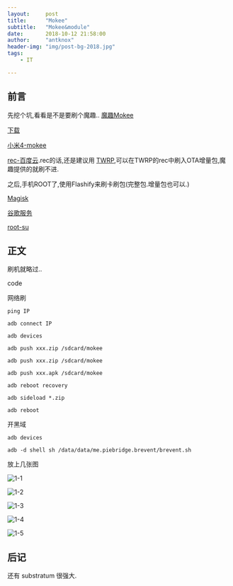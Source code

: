 ```yaml
---
layout:     post
title:      "Mokee"
subtitle:   "Mokee&module"
date:       2018-10-12 21:58:00
author:     "antknox"
header-img: "img/post-bg-2018.jpg"
tags:
    - IT

---
```



## 前言

 先挖个坑,看看是不是要刷个魔趣..
 [魔趣Mokee](https://www.mokeedev.com/)

 [下载](https://download.mokeedev.com/)

 [小米4-mokee](https://download.mokeedev.com/?device=cancro)

 [rec-百度云](https://pan.baidu.com/s/1ht2x63i).rec的话,还是建议用 [TWRP](https://dl.twrp.me/cancro/),可以在TWRP的rec中刷入OTA增量包,魔趣提供的就刷不进. 

 之后,手机ROOT了,使用Flashify来刷卡刷包(完整包.增量包也可以.)

 [Magisk](https://github.com/topjohnwu/Magisk/releases)

 [谷歌服务](https://download.mokeedev.com/extras#gapps)

 [root-su](https://download.mokeedev.com/extras#addonsu)

## 正文

刷机就略过..

code

网络刷

`ping IP`

`adb connect IP`

`adb devices`

`adb push xxx.zip /sdcard/mokee`

`adb push xxx.zip /sdcard/mokee`

`adb push xxx.apk /sdcard/mokee`

`adb reboot recovery`

`adb sideload *.zip`

`adb reboot`

开黑域

`adb devices`

`adb -d shell sh /data/data/me.piebridge.brevent/brevent.sh`

放上几张图

 ![1-1](/img/in-post/post-mokee/1-1-192784538438204660.png)

 ![1-2](/img/in-post/post-mokee/1-2-16654237740214120.png)

 ![1-3](/img/in-post/post-mokee/1-3-612702794905544274.png)

 ![1-4](/img/in-post/post-mokee/1-4-468520505453577444.png)

 ![1-5](/img/in-post/post-mokee/1-5-289617779123302477.png)

## 后记

 还有 substratum 很强大.
